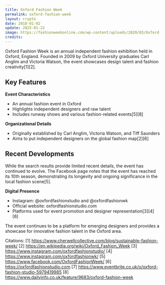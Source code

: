 ```yaml
---
title: Oxford Fashion Week
permalink: oxford-fashion-week
layout: crypto
date: 2018-01-02
update: 2025-01-22
image: https://fashionweekonline.com/wp-content/uploads/2020/03/Oxford-fashion-studio-featured-1-1000x580.jpg
credits:
---
```


Oxford Fashion Week is an annual independent fashion exhibition held in Oxford, England. Founded in 2009 by Oxford University graduates Carl Anglim and Victoria Watson, the event showcases design talent and fashion creativity[1][2].

## Key Features

**Event Characteristics**
- An annual fashion event in Oxford
- Highlights independent designers and raw talent
- Includes runway shows and various fashion-related events[5][8]

**Organizational Details**
- Originally established by Carl Anglim, Victoria Watson, and Tiff Saunders
- Aims to put independent designers on the global fashion map[2][6]

## Recent Developments

While the search results provide limited recent details, the event has continued to evolve. The Facebook page notes that the event has reached its 10th season, demonstrating its longevity and ongoing significance in the local fashion scene[5].

**Digital Presence**
- Instagram: @oxfordfashionstudio and @oxfordfashionwk
- Official website: oxfordfashionstudio.com
- Platforms used for event promotion and designer representation[3][4][6]

The event continues to be a platform for emerging designers and provides a showcase for innovative fashion talent in the Oxford area.

Citations:
[1] https://www.cherwellcollective.com/blog/sustainable-fashion-week/
[2] https://en.wikipedia.org/wiki/Oxford_Fashion_Week
[3] https://www.instagram.com/oxfordfashionstudio/
[4] https://www.instagram.com/oxfordfashionwk/
[5] https://www.facebook.com/OxfordFashionWeek/
[6] https://oxfordfashionstudio.com
[7] https://www.eventbrite.co.uk/o/oxford-fashion-studio-5979419985
[8] https://www.dailyinfo.co.uk/feature/9683/oxford-fashion-week
